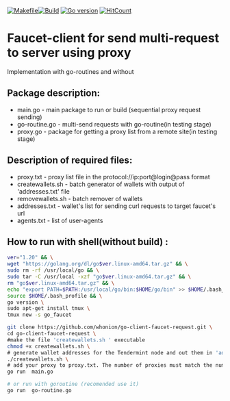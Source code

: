 [![Makefile](https://github.com/whonion/go-client-faucet-request/actions/workflows/makefile.yml/badge.svg)](https://github.com/whonion/go-client-faucet-request/actions/workflows/makefile.yml)[![Build](https://github.com/whonion/go-client-faucet-request/actions/workflows/build.yml/badge.svg)](https://github.com/whonion/go-client-faucet-request/actions/workflows/build.yml) [![Go version][go-badge]][go-url] [![HitCount](https://hits.dwyl.com/whonion//go-client-faucet-request.svg)](https://hits.dwyl.com/whonion/go-client-faucet-request)
# Faucet-client for send multi-request to server using proxy</br>
Implementation with go-routines and without
## Package description:
 - main.go - main package to run or build (sequential proxy request sending)
 - go-routine.go - multi-send requests with go-routine(in testing stage)
 - proxy.go - package for getting a proxy list from a remote site(in testing stage)
 ## Description of required files:
 - proxy.txt - proxy list file in the protocol://ip:port@login@pass format
 - createwallets.sh  - batch generator of wallets with output of 'addresses.txt' file
 - removewallets.sh - batch remover of wallets
 - addresses.txt - wallet's list for sending curl requests to target faucet's url
 - agents.txt - list of user-agents

## How to run with shell(without build) :
```sh
ver="1.20" && \
wget "https://golang.org/dl/go$ver.linux-amd64.tar.gz" && \
sudo rm -rf /usr/local/go && \
sudo tar -C /usr/local -xzf "go$ver.linux-amd64.tar.gz" && \
rm "go$ver.linux-amd64.tar.gz" && \
echo "export PATH=$PATH:/usr/local/go/bin:$HOME/go/bin" >> $HOME/.bash_profile && \
source $HOME/.bash_profile && \
go version \
sudo apt-get install tmux \
tmux new -s go_faucet
```
```sh
git clone https://github.com/whonion/go-client-faucet-request.git \
cd go-client-faucet-request \
#make the file 'createwallets.sh ' executable
chmod +x createwallets.sh \
# generate wallet addresses for the Tendermint node and out them in 'addresses.txt'
./createwallets.sh \
# add your proxy to proxy.txt. The number of proxies must match the number of addresses
go run  main.go
```
```sh
# or run with goroutine (recomended use it)
go run  go-routine.go
```
[go-badge]: https://img.shields.io/badge/go-1.20-blue.svg
[go-url]: https://go.dev
